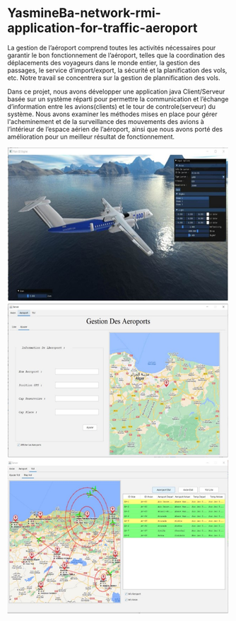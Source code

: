 # YasmineBa-network-rmi-application-for-traffic-aeroport

La gestion de l’aéroport comprend toutes les activités nécessaires pour garantir le bon fonctionnement de l’aéroport, telles que la coordination des déplacements des voyageurs dans le monde entier, la gestion des passages, le service d’import/export, la sécurité et la planification des vols, etc. Notre travail se concentrera sur la gestion de plannification des vols.

Dans ce projet, nous avons développer une application java Client/Serveur basée sur un système réparti pour permettre la communication et l’échange d’information entre les avions(clients) et le tour de controle(serveur) du système. Nous avons examiner les méthodes mises en place pour gérer l'acheminement et de la surveillance des mouvements des avions à l’intérieur de l’espace aérien de l’aéroport, ainsi que nous avons porté des amélioration pour un meilleur résultat de fonctionnement.

<img src="./img1.jpg" alt="Interface graphique de la création d’avion. " title="Interface graphique de la création d’avion" width="500" height="350">
<img src="./img2.jpg" alt="Interface graphique de l’ajout d’un aéroport" title="Interface graphique de l’ajout d’un aéroport" width="500" height="350">
<img src="./img3.jpg" alt="Interface graphique de gestion des vols" title="Interface graphique de gestion des vols" width="500" height="350">
